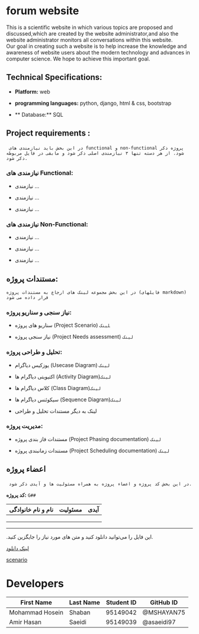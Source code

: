 # forum website

This is a scientific website in which various topics are proposed and discussed,which are created by the website administrator,and also the website administrator monitors all conversations within this website.  
Our goal in creating such a website is to help increase the knowledge and awareness of website users about the modern technology and advances in computer science. We hope to achieve this important goal.

## Technical Specifications:


+ **Platform:** web

+ **programming languages:** python, django, html & css, bootstrap

+ ** Database:** SQL

## Project requirements  :

‍‍` در این بخش باید نیازمندی های functional و non-functional پروژه ذکر شود. از هر دسته تنها ۳ نیازمندی اصلی ذکر شود و مابقی در فایل مربوطه ذکر شود.` 

### نیازمندی های Functional:

+ نیازمندی ...

+ نیازمندی ...

+ نیازمندی ...

### نیازمندی های Non-Functional:

+ نیازمندی ...

+ نیازمندی ...

+ نیازمندی ...

## مستندات پروژه:

`در این بخش مجموعه لینک های ارجاع به مستندات پروژه (فایلهای markdown) قرار داده می شود`

### نیاز سنجی و سناریو پروژه:

+ سناریو های  پروژه (Project Scenario) ‍‍`لینک`

+ نیاز سنجی پروژه (Project Needs assessment)  `لینک`

### تحلیل و طراحی پروژه:

+ یوزکیس دیاگرام (Usecase Diagram) `لینک`

+ اکتیویتی دیاگرام ها (Activity Diagram)`لینک`

+ کلاس دیاگرام ها (Class Diagram)`لینک`

+ سیکوئنس دیاگرام ها (Sequence Diagram)`لینک`

+ لینک به دیگر مستندات تحلیل و طراحی

### مدیریت پروژه:

+ مستندات فاز بندی پروژه (Project Phasing documentation)  `لینک`

+ مستندات زمانبندی پروژه (Project Scheduling documentation) `لینک`

## اعضاء پروژه 

‍‍` در این بخش کد پروژه و اعضاء پروژه به همراه مسئولیت ها و آیدی ذکر شود.`

**کد پروژه:** `G##`

| نام و نام خانوادگی | مسئولیت  | آیدی |
|--------------------|----------|------|
|                    |          |      |
|                    |          |      |
|                    |          |      |

---

.این فایل را می‌توانید دانلود کنید و متن های مورد نیاز را جایگزین کنید. 

[لینک دانلود](https://gitlab.com/mostaffa/software-engineering-lab/-/raw/master/HOME-README.md?inline=false)



[scenario](https://github.com/MSHAYAN75/Forum/blob/main/SCENARIO.md)

# Developers

First Name | Last Name | Student ID | GitHub ID
------------ | ------------- | ------------- | -------------
Mohammad Hosein | Shaban | 95149042 | @MSHAYAN75
Amir Hasan | Saeidi | 95149039 | @asaeidi97